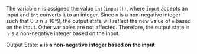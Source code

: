 The variable `n` is assigned the value `int(input())`, where `input` accepts an input and `int` converts it to an integer. Since `n` is a non-negative integer such that 0 ≤ n ≤ 10^9, the output state will reflect the new value of `n` based on the input. Other variables are not affected. Therefore, the output state is `n` is a non-negative integer based on the input.

Output State: **`n` is a non-negative integer based on the input**